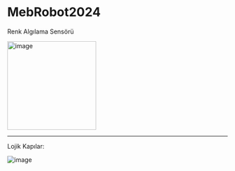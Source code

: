 # MebRobot2024


Renk Algılama Sensörü 


<img width="203" alt="image" src="https://github.com/user-attachments/assets/086b8df8-804b-4cb4-a7b4-e1dc009576e9">


__________________________________________________________________________________________________________________________


Lojik Kapılar:


![image](https://github.com/user-attachments/assets/af432910-a49c-4bab-80b3-5bc21fc3be6f)
